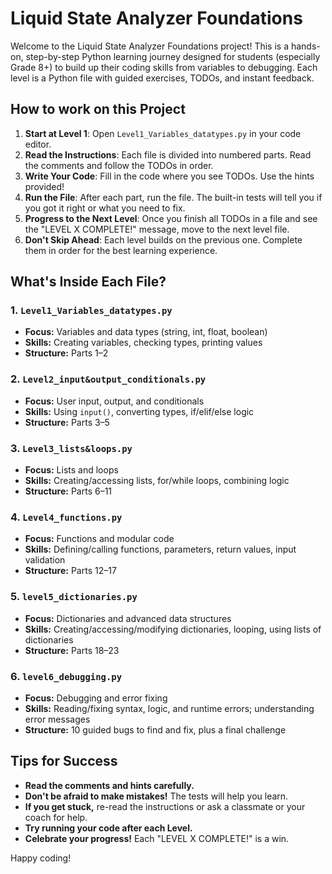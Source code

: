 # Liquid State Analyzer Foundations

Welcome to the Liquid State Analyzer Foundations project! This is a hands-on, step-by-step Python learning journey designed for students (especially Grade 8+) to build up their coding skills from variables to debugging. Each level is a Python file with guided exercises, TODOs, and instant feedback.

## How to work on this Project

1. **Start at Level 1**: Open `Level1_Variables_datatypes.py` in your code editor.
2. **Read the Instructions**: Each file is divided into numbered parts. Read the comments and follow the TODOs in order.
3. **Write Your Code**: Fill in the code where you see TODOs. Use the hints provided!
4. **Run the File**: After each part, run the file. The built-in tests will tell you if you got it right or what you need to fix.
5. **Progress to the Next Level**: Once you finish all TODOs in a file and see the "LEVEL X COMPLETE!" message, move to the next level file.
6. **Don't Skip Ahead**: Each level builds on the previous one. Complete them in order for the best learning experience.

## What's Inside Each File?

### 1. `Level1_Variables_datatypes.py`

- **Focus:** Variables and data types (string, int, float, boolean)
- **Skills:** Creating variables, checking types, printing values
- **Structure:** Parts 1–2

### 2. `Level2_input&output_conditionals.py`

- **Focus:** User input, output, and conditionals
- **Skills:** Using `input()`, converting types, if/elif/else logic
- **Structure:** Parts 3–5

### 3. `Level3_lists&loops.py`

- **Focus:** Lists and loops
- **Skills:** Creating/accessing lists, for/while loops, combining logic
- **Structure:** Parts 6–11

### 4. `Level4_functions.py`

- **Focus:** Functions and modular code
- **Skills:** Defining/calling functions, parameters, return values, input validation
- **Structure:** Parts 12–17

### 5. `level5_dictionaries.py`

- **Focus:** Dictionaries and advanced data structures
- **Skills:** Creating/accessing/modifying dictionaries, looping, using lists of dictionaries
- **Structure:** Parts 18–23

### 6. `level6_debugging.py`

- **Focus:** Debugging and error fixing
- **Skills:** Reading/fixing syntax, logic, and runtime errors; understanding error messages
- **Structure:** 10 guided bugs to find and fix, plus a final challenge

## Tips for Success

- **Read the comments and hints carefully.**
- **Don't be afraid to make mistakes!** The tests will help you learn.
- **If you get stuck,** re-read the instructions or ask a classmate or your coach for help.
- **Try running your code after each Level.**
- **Celebrate your progress!** Each "LEVEL X COMPLETE!" is a win.

Happy coding!
